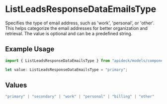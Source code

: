 # ListLeadsResponseDataEmailsType

Specifies the type of email address, such as 'work', 'personal', or 'other'. This helps categorize the email addresses for better organization and retrieval. The value is optional and can be a predefined string.

## Example Usage

```typescript
import { ListLeadsResponseDataEmailsType } from "apideck/models/components";

let value: ListLeadsResponseDataEmailsType = "primary";
```

## Values

```typescript
"primary" | "secondary" | "work" | "personal" | "billing" | "other"
```